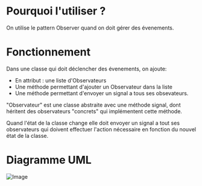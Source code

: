 # Pourquoi l'utiliser ?

On utilise le pattern Observer quand on doit gérer des évenements.

# Fonctionnement

Dans une classe qui doit déclencher des évenements, on ajoute:
- En attribut : une liste d'Observateurs
- Une méthode permettant d'ajouter un Observateur dans la liste
- Une méthode permettant d'envoyer un signal a tous ses obsevateurs.
  
  
"Observateur" est une classe abstraite avec une méthode signal, dont héritent des observateurs "concrets" qui implémentent cette méthode.  
  
Quand l'état de la classe change elle doit envoyer un signal a tout ses observateurs qui doivent effectuer l'action nécessaire en fonction du nouvel état de la classe.

# Diagramme UML

![Image](https://upload.wikimedia.org/wikipedia/commons/thumb/8/8d/Observer.svg/854px-Observer.svg.png)
